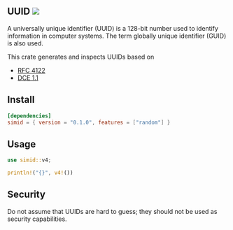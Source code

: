 ## UUID ![](https://github.com/wohabz/simid/workflows/uuid-rs/badge.svg)
A universally unique identifier (UUID) is a 128-bit number used to identify
information in computer systems. The term globally unique identifier (GUID)
is also used.

This crate generates and inspects UUIDs based on
 * [RFC 4122](http://tools.ietf.org/html/rfc4122)
 * [DCE 1.1](https://pubs.opengroup.org/onlinepubs/9696989899/chap5.htm#tagcjh_08_02_01_01)

## Install
```TOML
[dependencies]
simid = { version = "0.1.0", features = ["random"] }
```

## Usage
```Rust
use simid::v4;

println!("{}", v4!())
```

## Security

Do not assume that UUIDs are hard to guess; they should not be used as security capabilities.
